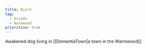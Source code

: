 ```yaml
---
title: Bjork
tag:
  - Dryads
  - Warmwood
prioritise: true
---
```


Awakened dog living in [[DementiaTown|a town in the Warmwood]]
